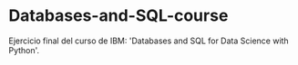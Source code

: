 # Databases-and-SQL-course
Ejercicio final del curso de IBM: 'Databases and SQL for Data Science with Python'.

